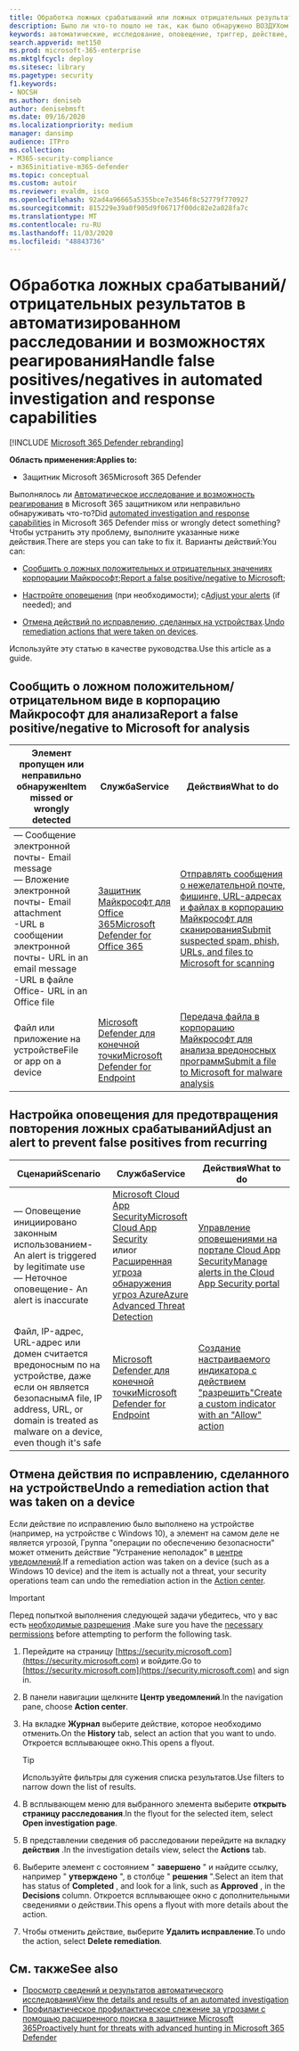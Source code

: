 ```yaml
---
title: Обработка ложных срабатываний или ложных отрицательных результатов в AIR в защитнике Microsoft 365
description: Было ли что-то пошло не так, как было обнаружено ВОЗДУХом в защитнике Microsoft 365? Сведения о том, как передавать ложные срабатывания или ложные отрицательные результаты в корпорацию Майкрософт для анализа.
keywords: автоматические, исследование, оповещение, триггер, действие, исправление, ложное срабатывание, ложные отрицательные значения
search.appverid: met150
ms.prod: microsoft-365-enterprise
ms.mktglfcycl: deploy
ms.sitesec: library
ms.pagetype: security
f1.keywords:
- NOCSH
ms.author: deniseb
author: denisebmsft
ms.date: 09/16/2020
ms.localizationpriority: medium
manager: dansimp
audience: ITPro
ms.collection:
- M365-security-compliance
- m365initiative-m365-defender
ms.topic: conceptual
ms.custom: autoir
ms.reviewer: evaldm, isco
ms.openlocfilehash: 92ad4a96665a5355bce7e3546f8c52779f770927
ms.sourcegitcommit: 815229e39a0f905d9f06717f00dc82e2a028fa7c
ms.translationtype: MT
ms.contentlocale: ru-RU
ms.lasthandoff: 11/03/2020
ms.locfileid: "48843736"
---
```

# <a name="handle-false-positivesnegatives-in-automated-investigation-and-response-capabilities"></a><span data-ttu-id="bc32a-105">Обработка ложных срабатываний/отрицательных результатов в автоматизированном расследовании и возможностях реагирования</span><span class="sxs-lookup"><span data-stu-id="bc32a-105">Handle false positives/negatives in automated investigation and response capabilities</span></span>

[!INCLUDE [Microsoft 365 Defender rebranding](../includes/microsoft-defender.md)]


<span data-ttu-id="bc32a-106">**Область применения:**</span><span class="sxs-lookup"><span data-stu-id="bc32a-106">**Applies to:**</span></span>
- <span data-ttu-id="bc32a-107">Защитник Microsoft 365</span><span class="sxs-lookup"><span data-stu-id="bc32a-107">Microsoft 365 Defender</span></span>

<span data-ttu-id="bc32a-108">Выполнялось ли [Автоматическое исследование и возможность реагирования](mtp-autoir.md) в Microsoft 365 защитником или неправильно обнаруживать что-то?</span><span class="sxs-lookup"><span data-stu-id="bc32a-108">Did [automated investigation and response capabilities](mtp-autoir.md) in Microsoft 365 Defender miss or wrongly detect something?</span></span> <span data-ttu-id="bc32a-109">Чтобы устранить эту проблему, выполните указанные ниже действия.</span><span class="sxs-lookup"><span data-stu-id="bc32a-109">There are steps you can take to fix it.</span></span> <span data-ttu-id="bc32a-110">Варианты действий:</span><span class="sxs-lookup"><span data-stu-id="bc32a-110">You can:</span></span>

- <span data-ttu-id="bc32a-111">[Сообщить о ложных положительных и отрицательных значениях корпорации Майкрософт](#report-a-false-positivenegative-to-microsoft-for-analysis);</span><span class="sxs-lookup"><span data-stu-id="bc32a-111">[Report a false positive/negative to Microsoft](#report-a-false-positivenegative-to-microsoft-for-analysis);</span></span>

- <span data-ttu-id="bc32a-112">[Настройте оповещения](#adjust-an-alert-to-prevent-false-positives-from-recurring) (при необходимости); с</span><span class="sxs-lookup"><span data-stu-id="bc32a-112">[Adjust your alerts](#adjust-an-alert-to-prevent-false-positives-from-recurring) (if needed); and</span></span> 

- <span data-ttu-id="bc32a-113">[Отмена действий по исправлению, сделанных на устройствах](#undo-a-remediation-action-that-was-taken-on-a-device).</span><span class="sxs-lookup"><span data-stu-id="bc32a-113">[Undo remediation actions that were taken on devices](#undo-a-remediation-action-that-was-taken-on-a-device).</span></span> 

<span data-ttu-id="bc32a-114">Используйте эту статью в качестве руководства.</span><span class="sxs-lookup"><span data-stu-id="bc32a-114">Use this article as a guide.</span></span> 

## <a name="report-a-false-positivenegative-to-microsoft-for-analysis"></a><span data-ttu-id="bc32a-115">Сообщить о ложном положительном/отрицательном виде в корпорацию Майкрософт для анализа</span><span class="sxs-lookup"><span data-stu-id="bc32a-115">Report a false positive/negative to Microsoft for analysis</span></span>

|<span data-ttu-id="bc32a-116">Элемент пропущен или неправильно обнаружен</span><span class="sxs-lookup"><span data-stu-id="bc32a-116">Item missed or wrongly detected</span></span> |<span data-ttu-id="bc32a-117">Служба</span><span class="sxs-lookup"><span data-stu-id="bc32a-117">Service</span></span>  |<span data-ttu-id="bc32a-118">Действия</span><span class="sxs-lookup"><span data-stu-id="bc32a-118">What to do</span></span>  |
|---------|---------|---------|
|<span data-ttu-id="bc32a-119">— Сообщение электронной почты</span><span class="sxs-lookup"><span data-stu-id="bc32a-119">- Email message</span></span> <br/><span data-ttu-id="bc32a-120">— Вложение электронной почты</span><span class="sxs-lookup"><span data-stu-id="bc32a-120">- Email attachment</span></span> <br/><span data-ttu-id="bc32a-121">-URL в сообщении электронной почты</span><span class="sxs-lookup"><span data-stu-id="bc32a-121">- URL in an email message</span></span><br/><span data-ttu-id="bc32a-122">-URL в файле Office</span><span class="sxs-lookup"><span data-stu-id="bc32a-122">- URL in an Office file</span></span>      |[<span data-ttu-id="bc32a-123">Защитник Майкрософт для Office 365</span><span class="sxs-lookup"><span data-stu-id="bc32a-123">Microsoft Defender for Office 365</span></span>](https://docs.microsoft.com/microsoft-365/security/office-365-security/office-365-atp)        |[<span data-ttu-id="bc32a-124">Отправлять сообщения о нежелательной почте, фишинге, URL-адресах и файлах в корпорацию Майкрософт для сканирования</span><span class="sxs-lookup"><span data-stu-id="bc32a-124">Submit suspected spam, phish, URLs, and files to Microsoft for scanning</span></span>](https://docs.microsoft.com/microsoft-365/security/office-365-security/admin-submission)         |
|<span data-ttu-id="bc32a-125">Файл или приложение на устройстве</span><span class="sxs-lookup"><span data-stu-id="bc32a-125">File or app on a device</span></span>    |[<span data-ttu-id="bc32a-126">Microsoft Defender для конечной точки</span><span class="sxs-lookup"><span data-stu-id="bc32a-126">Microsoft Defender for Endpoint</span></span>](https://docs.microsoft.com/windows/security/threat-protection)         |[<span data-ttu-id="bc32a-127">Передача файла в корпорацию Майкрософт для анализа вредоносных программ</span><span class="sxs-lookup"><span data-stu-id="bc32a-127">Submit a file to Microsoft for malware analysis</span></span>](https://www.microsoft.com/wdsi/filesubmission)         |

## <a name="adjust-an-alert-to-prevent-false-positives-from-recurring"></a><span data-ttu-id="bc32a-128">Настройка оповещения для предотвращения повторения ложных срабатываний</span><span class="sxs-lookup"><span data-stu-id="bc32a-128">Adjust an alert to prevent false positives from recurring</span></span>

|<span data-ttu-id="bc32a-129">Сценарий</span><span class="sxs-lookup"><span data-stu-id="bc32a-129">Scenario</span></span> |<span data-ttu-id="bc32a-130">Служба</span><span class="sxs-lookup"><span data-stu-id="bc32a-130">Service</span></span> |<span data-ttu-id="bc32a-131">Действия</span><span class="sxs-lookup"><span data-stu-id="bc32a-131">What to do</span></span> |
|--------|--------|--------|
|<span data-ttu-id="bc32a-132">— Оповещение инициировано законным использованием</span><span class="sxs-lookup"><span data-stu-id="bc32a-132">- An alert is triggered by legitimate use</span></span> <br/><span data-ttu-id="bc32a-133">— Неточное оповещение</span><span class="sxs-lookup"><span data-stu-id="bc32a-133">- An alert is inaccurate</span></span>    |[<span data-ttu-id="bc32a-134">Microsoft Cloud App Security</span><span class="sxs-lookup"><span data-stu-id="bc32a-134">Microsoft Cloud App Security</span></span>](https://docs.microsoft.com/cloud-app-security)<br/> <span data-ttu-id="bc32a-135">или</span><span class="sxs-lookup"><span data-stu-id="bc32a-135">or</span></span> <br/>[<span data-ttu-id="bc32a-136">Расширенная угроза обнаружения угроз Azure</span><span class="sxs-lookup"><span data-stu-id="bc32a-136">Azure Advanced Threat Detection</span></span>](https://docs.microsoft.com/azure/security/fundamentals/threat-detection)         |[<span data-ttu-id="bc32a-137">Управление оповещениями на портале Cloud App Security</span><span class="sxs-lookup"><span data-stu-id="bc32a-137">Manage alerts in the Cloud App Security portal</span></span>](https://docs.microsoft.com/cloud-app-security/managing-alerts)         |
|<span data-ttu-id="bc32a-138">Файл, IP-адрес, URL-адрес или домен считается вредоносным по на устройстве, даже если он является безопасным</span><span class="sxs-lookup"><span data-stu-id="bc32a-138">A file, IP address, URL, or domain is treated as malware on a device, even though it's safe</span></span>|[<span data-ttu-id="bc32a-139">Microsoft Defender для конечной точки</span><span class="sxs-lookup"><span data-stu-id="bc32a-139">Microsoft Defender for Endpoint</span></span>](https://docs.microsoft.com/windows/security/threat-protection) |[<span data-ttu-id="bc32a-140">Создание настраиваемого индикатора с действием "разрешить"</span><span class="sxs-lookup"><span data-stu-id="bc32a-140">Create a custom indicator with an "Allow" action</span></span>](https://docs.microsoft.com/windows/security/threat-protection/microsoft-defender-atp/manage-indicators) |


## <a name="undo-a-remediation-action-that-was-taken-on-a-device"></a><span data-ttu-id="bc32a-141">Отмена действия по исправлению, сделанного на устройстве</span><span class="sxs-lookup"><span data-stu-id="bc32a-141">Undo a remediation action that was taken on a device</span></span>

<span data-ttu-id="bc32a-142">Если действие по исправлению было выполнено на устройстве (например, на устройстве с Windows 10), а элемент на самом деле не является угрозой, Группа "операции по обеспечению безопасности" может отменить действие "Устранение неполадок" в [центре уведомлений](mtp-action-center.md).</span><span class="sxs-lookup"><span data-stu-id="bc32a-142">If a remediation action was taken on a device (such as a Windows 10 device) and the item is actually not a threat, your security operations team can undo the remediation action in the [Action center](mtp-action-center.md).</span></span>

> [!IMPORTANT]
> <span data-ttu-id="bc32a-143">Перед попыткой выполнения следующей задачи убедитесь, что у вас есть [необходимые разрешения](mtp-action-center.md#required-permissions-for-action-center-tasks) .</span><span class="sxs-lookup"><span data-stu-id="bc32a-143">Make sure you have the [necessary permissions](mtp-action-center.md#required-permissions-for-action-center-tasks) before attempting to perform the following task.</span></span>

1. <span data-ttu-id="bc32a-144">Перейдите на страницу [https://security.microsoft.com](https://security.microsoft.com) и войдите.</span><span class="sxs-lookup"><span data-stu-id="bc32a-144">Go to [https://security.microsoft.com](https://security.microsoft.com) and sign in.</span></span> 

2. <span data-ttu-id="bc32a-145">В панели навигации щелкните **Центр уведомлений**.</span><span class="sxs-lookup"><span data-stu-id="bc32a-145">In the navigation pane, choose **Action center**.</span></span> 

3. <span data-ttu-id="bc32a-146">На вкладке **Журнал** выберите действие, которое необходимо отменить.</span><span class="sxs-lookup"><span data-stu-id="bc32a-146">On the **History** tab, select an action that you want to undo.</span></span> <span data-ttu-id="bc32a-147">Откроется всплывающее окно.</span><span class="sxs-lookup"><span data-stu-id="bc32a-147">This opens a flyout.</span></span><br/>
    > [!TIP]
    > <span data-ttu-id="bc32a-148">Используйте фильтры для сужения списка результатов.</span><span class="sxs-lookup"><span data-stu-id="bc32a-148">Use filters to narrow down the list of results.</span></span> 

4. <span data-ttu-id="bc32a-149">В всплывающем меню для выбранного элемента выберите **открыть страницу расследования**.</span><span class="sxs-lookup"><span data-stu-id="bc32a-149">In the flyout for the selected item, select **Open investigation page**.</span></span>

5. <span data-ttu-id="bc32a-150">В представлении сведения об расследовании перейдите на вкладку **действия** .</span><span class="sxs-lookup"><span data-stu-id="bc32a-150">In the investigation details view, select the **Actions** tab.</span></span>

6. <span data-ttu-id="bc32a-151">Выберите элемент с состоянием " **завершено** " и найдите ссылку, например " **утверждено** ", в столбце " **решения** ".</span><span class="sxs-lookup"><span data-stu-id="bc32a-151">Select an item that has status of **Completed** , and look for a link, such as **Approved** , in the **Decisions** column.</span></span> <span data-ttu-id="bc32a-152">Откроется всплывающее окно с дополнительными сведениями о действии.</span><span class="sxs-lookup"><span data-stu-id="bc32a-152">This opens a flyout with more details about the action.</span></span>

7. <span data-ttu-id="bc32a-153">Чтобы отменить действие, выберите **Удалить исправление**.</span><span class="sxs-lookup"><span data-stu-id="bc32a-153">To undo the action, select **Delete remediation**.</span></span>

## <a name="see-also"></a><span data-ttu-id="bc32a-154">См. также</span><span class="sxs-lookup"><span data-stu-id="bc32a-154">See also</span></span>

- [<span data-ttu-id="bc32a-155">Просмотр сведений и результатов автоматического исследования</span><span class="sxs-lookup"><span data-stu-id="bc32a-155">View the details and results of an automated investigation</span></span>](mtp-autoir-results.md)
- [<span data-ttu-id="bc32a-156">Профилактическое профилактическое слежение за угрозами с помощью расширенного поиска в защитнике Microsoft 365</span><span class="sxs-lookup"><span data-stu-id="bc32a-156">Proactively hunt for threats with advanced hunting in Microsoft 365 Defender</span></span>](advanced-hunting-overview.md)
